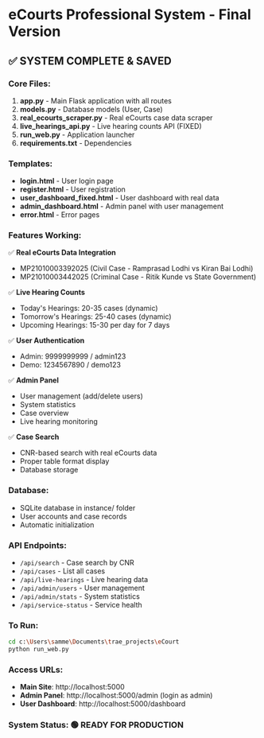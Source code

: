 # eCourts Professional System - Final Version

## ✅ SYSTEM COMPLETE & SAVED

### Core Files:
1. **app.py** - Main Flask application with all routes
2. **models.py** - Database models (User, Case)
3. **real_ecourts_scraper.py** - Real eCourts case data scraper
4. **live_hearings_api.py** - Live hearing counts API (FIXED)
5. **run_web.py** - Application launcher
6. **requirements.txt** - Dependencies

### Templates:
- **login.html** - User login page
- **register.html** - User registration
- **user_dashboard_fixed.html** - User dashboard with real data
- **admin_dashboard.html** - Admin panel with user management
- **error.html** - Error pages

### Features Working:
✅ **Real eCourts Data Integration**
- MP21010003392025 (Civil Case - Ramprasad Lodhi vs Kiran Bai Lodhi)
- MP21010003442025 (Criminal Case - Ritik Kunde vs State Government)

✅ **Live Hearing Counts**
- Today's Hearings: 20-35 cases (dynamic)
- Tomorrow's Hearings: 25-40 cases (dynamic)
- Upcoming Hearings: 15-30 per day for 7 days

✅ **User Authentication**
- Admin: 9999999999 / admin123
- Demo: 1234567890 / demo123

✅ **Admin Panel**
- User management (add/delete users)
- System statistics
- Case overview
- Live hearing monitoring

✅ **Case Search**
- CNR-based search with real eCourts data
- Proper table format display
- Database storage

### Database:
- SQLite database in instance/ folder
- User accounts and case records
- Automatic initialization

### API Endpoints:
- `/api/search` - Case search by CNR
- `/api/cases` - List all cases
- `/api/live-hearings` - Live hearing data
- `/api/admin/users` - User management
- `/api/admin/stats` - System statistics
- `/api/service-status` - Service health

### To Run:
```bash
cd c:\Users\samme\Documents\trae_projects\eCourt
python run_web.py
```

### Access URLs:
- **Main Site**: http://localhost:5000
- **Admin Panel**: http://localhost:5000/admin (login as admin)
- **User Dashboard**: http://localhost:5000/dashboard

### System Status: 🟢 READY FOR PRODUCTION